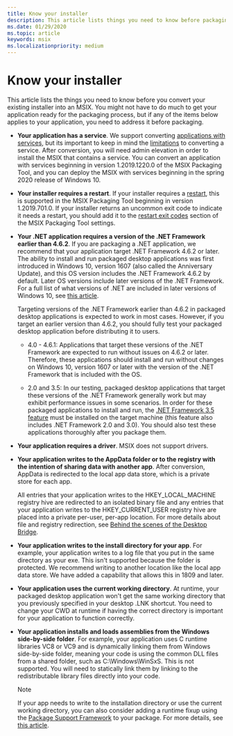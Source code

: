 ```yaml
---
title: Know your installer
description: This article lists things you need to know before packaging your desktop application. You may not need to do much to get your app ready for the packaging process.
ms.date: 01/29/2020
ms.topic: article
keywords: msix
ms.localizationpriority: medium
---
```


# Know your installer

This article lists the things you need to know before you convert your existing installer into an MSIX. You might not have to do much to get your application ready for the packaging process, but if any of the items below applies to your application, you need to address it before packaging.

+ __Your application has a service__. We support converting [applications with services](convert-an-installer-with-services.md), but its important to keep in mind the [limitations](convert-an-installer-with-services.md#known-limitations) to converting a service. After conversion, you will need admin elevation in order to install the MSIX that contains a service. You can convert an application with services beginning in version 1.2019.1220.0 of the MSIX Packaging Tool, and you can deploy the MSIX with services beginning in the spring 2020 release of Windows 10.

+ __Your installer requires a restart__. If your installer requires a [restart](support-restart.md), this is supported in the MSIX Packaging Tool beginning in version 1.2019.701.0. If your installer returns an uncommon exit code to indicate it needs a restart, you should add it to the [restart exit codes](tool-best-practices.md#other-settings) section of the MSIX Packaging Tool settings. 

+ __Your .NET application requires a version of the .NET Framework earlier than 4.6.2__. If you are packaging a .NET application, we recommend that your application target .NET Framework 4.6.2 or later. The ability to install and run packaged desktop applications was first introduced in Windows 10, version 1607 (also called the Anniversary Update), and this OS version includes the .NET Framework 4.6.2 by default. Later OS versions include later versions of the .NET Framework. For a full list of what versions of .NET are included in later versions of Windows 10, see [this article](https://docs.microsoft.com/dotnet/framework/migration-guide/versions-and-dependencies).

  Targeting versions of the .NET Framework earlier than 4.6.2 in packaged desktop applications is expected to work in most cases. However, if you target an earlier version than 4.6.2, you should fully test your packaged desktop application before distributing it to users.

  + 4.0 - 4.6.1: Applications that target these versions of the .NET Framework are expected to run without issues on 4.6.2 or later. Therefore, these applications should install and run without changes on Windows 10, version 1607 or later with the version of the .NET Framework that is included with the OS.

  + 2.0 and 3.5: In our testing, packaged desktop applications that target these versions of the .NET Framework generally work but may exhibit performance issues in some scenarios. In order for these packaged applications to install and run, the [.NET Framework 3.5 feature](https://docs.microsoft.com/dotnet/framework/install/dotnet-35-windows-10) must be installed on the target machine (this feature also includes .NET Framework 2.0 and 3.0). You should also test these applications thoroughly after you package them.

+ __Your application requires a driver__. MSIX does not support drivers. 

+ __Your application writes to the AppData folder or to the registry with the intention of sharing data with another app__. After conversion, AppData is redirected to the local app data store, which is a private store for each app.

  All entries that your application writes to the HKEY_LOCAL_MACHINE registry hive are redirected to an isolated binary file and any entries that your application writes to the HKEY_CURRENT_USER registry hive are placed into a private per-user, per-app location. For more details about file and registry redirection, see [Behind the scenes of the Desktop Bridge](../desktop/desktop-to-uwp-behind-the-scenes.md). 

 + __Your application writes to the install directory for your app__. For example, your application writes to a log file that you put in the same directory as your exe. This isn't supported because the folder is protected. We recommend writing to another location like the local app data store. We have added a capability that allows this in 1809 and later.

+ __Your application uses the current working directory__. At runtime, your packaged desktop application won't get the same working directory that you previously specified in your desktop .LNK shortcut. You need to change your CWD at runtime if having the correct directory is important for your application to function correctly.

+ __Your application installs and loads assemblies from the Windows side-by-side folder__. For example, your application uses C runtime libraries VC8 or VC9 and is dynamically linking them from Windows side-by-side folder, meaning your code is using the common DLL files from a shared folder, such as C:\Windows\WinSxS. This is not supported. You will need to statically link them by linking to the redistributable library files directly into your code. 

  > [!NOTE]
  > If your app needs to write to the installation directory or use the current working directory, you can also consider adding a runtime fixup using the [Package Support Framework](https://github.com/microsoft/MSIX-PackageSupportFramework) to your package. For more details, see [this article](../psf/package-support-framework.md).  
